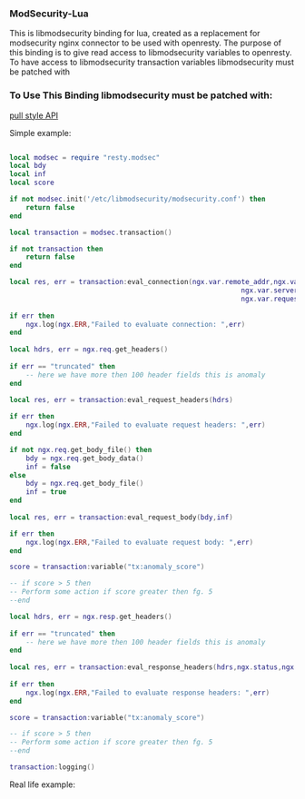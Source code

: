 ### ModSecurity-Lua

This is libmodsecurity binding for lua, created as a replacement for modsecurity nginx connector to be used with 
openresty. The purpose of this binding is to give read access to libmodsecurity variables to openresty. To have access 
to libmodsecurity transaction variables libmodsecurity must be patched with 

### To Use This Binding libmodsecurity must be patched with:
[pull style API](https://github.com/SpiderLabs/ModSecurity/pull/2620)

Simple example:

```lua

local modsec = require "resty.modsec"
local bdy
local inf
local score

if not modsec.init('/etc/libmodsecurity/modsecurity.conf') then
    return false
end

local transaction = modsec.transaction()

if not transaction then
    return false
end

local res, err = transaction:eval_connection(ngx.var.remote_addr,ngx.var.remote_port,ngx.var.http_host,
                                                         ngx.var.server_port,ngx.var.scheme..'://'..ngx.var.vHost..ngx.var.request_uri,
                                                         ngx.var.request_method,ngx.var.server_protocol)
                
if err then
    ngx.log(ngx.ERR,"Failed to evaluate connection: ",err)
end
            
local hdrs, err = ngx.req.get_headers()
            
if err == "truncated" then
    -- here we have more then 100 header fields this is anomaly
end
            
local res, err = transaction:eval_request_headers(hdrs)

if err then
    ngx.log(ngx.ERR,"Failed to evaluate request headers: ",err)
end

if not ngx.req.get_body_file() then
    bdy = ngx.req.get_body_data()
    inf = false
else
    bdy = ngx.req.get_body_file()
    inf = true
end
                    
local res, err = transaction:eval_request_body(bdy,inf)

if err then
    ngx.log(ngx.ERR,"Failed to evaluate request body: ",err)
end

score = transaction:variable("tx:anomaly_score")

-- if score > 5 then
-- Perform some action if score greater then fg. 5
--end

local hdrs, err = ngx.resp.get_headers()
            
if err == "truncated" then
    -- here we have more then 100 header fields this is anomaly
end
            
local res, err = transaction:eval_response_headers(hdrs,ngx.status,ngx.var.server_protocol) 
            
if err then
    ngx.log(ngx.ERR,"Failed to evaluate response headers: ",err)
end

score = transaction:variable("tx:anomaly_score")

-- if score > 5 then
-- Perform some action if score greater then fg. 5
--end

transaction:logging()

```

Real life example:
